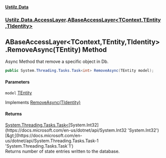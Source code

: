 #### [Ustilz.Data](index.md 'index')
### [Ustilz.Data.AccessLayer](Ustilz.Data.AccessLayer.md 'Ustilz.Data.AccessLayer').[ABaseAccessLayer&lt;TContext,TEntity,TIdentity&gt;](Ustilz.Data.AccessLayer.ABaseAccessLayer_TContext,TEntity,TIdentity_.md 'Ustilz.Data.AccessLayer.ABaseAccessLayer<TContext,TEntity,TIdentity>')

## ABaseAccessLayer<TContext,TEntity,TIdentity>.RemoveAsync(TEntity) Method

Async Method that remove a specific object in Db.

```csharp
public System.Threading.Tasks.Task<int> RemoveAsync(TEntity model);
```
#### Parameters

<a name='Ustilz.Data.AccessLayer.ABaseAccessLayer_TContext,TEntity,TIdentity_.RemoveAsync(TEntity).model'></a>

`model` [TEntity](Ustilz.Data.AccessLayer.ABaseAccessLayer_TContext,TEntity,TIdentity_.md#Ustilz.Data.AccessLayer.ABaseAccessLayer_TContext,TEntity,TIdentity_.TEntity 'Ustilz.Data.AccessLayer.ABaseAccessLayer<TContext,TEntity,TIdentity>.TEntity')

Implements [RemoveAsync(TIdentity)](Ustilz.Data.AccessLayer.Abstractions.IBaseAccessLayer_TEntity,TIdentity_.RemoveAsync(TIdentity).md 'Ustilz.Data.AccessLayer.Abstractions.IBaseAccessLayer<TEntity,TIdentity>.RemoveAsync(TIdentity)')

#### Returns
[System.Threading.Tasks.Task&lt;](https://docs.microsoft.com/en-us/dotnet/api/System.Threading.Tasks.Task-1 'System.Threading.Tasks.Task`1')[System.Int32](https://docs.microsoft.com/en-us/dotnet/api/System.Int32 'System.Int32')[&gt;](https://docs.microsoft.com/en-us/dotnet/api/System.Threading.Tasks.Task-1 'System.Threading.Tasks.Task`1')  
Returns number of state entries written to the database.